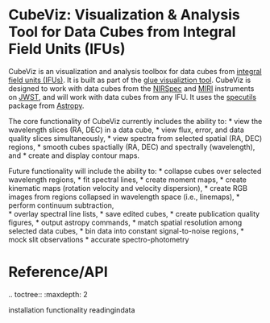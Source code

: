 # CubeViz: Visualization & Analysis Tool for Data Cubes from Integral Field Units (IFUs)

CubeViz is an visualization and analysis toolbox for data cubes from [integral field units (IFUs)](https://jwst-docs.stsci.edu/display/JPP/Introduction+to+IFU+Spectroscopy).  It is built as part of the [glue visualiztion tool](http://glueviz.org).  CubeViz is designed to work with data cubes from the [NIRSpec](https://jwst-docs.stsci.edu/display/JTI/NIRSpec+IFU+Spectroscopy) and [MIRI](https://jwst-docs.stsci.edu/display/JTI/MIRI+Medium-Resolution+Spectroscopy) instruments on [JWST](https://jwst-docs.stsci.edu/display/HOM/JWST+User+Documentation+Home), and will work with data cubes from any IFU.  It uses the [specutils](https://specutils.readthedocs.io/en/latest/) package from [Astropy](http://www.astropy.org).

The core functionality of CubeViz currently includes the ability to:
    * view the wavelength slices (RA, DEC) in a data cube,
    * view flux, error, and data quality slices simultaneously,
    * view spectra from selected spatial (RA, DEC) regions,
    * smooth cubes spactially (RA, DEC) and spectrally (wavelength), and
    * create and display contour maps.

Future functionality will include the ability to:
    * collapse cubes over selected wavelength regions,
    * fit spectral lines,
    * create moment maps,
    * create kinematic maps (rotation velocity and velocity dispersion),
    * create RGB images from regions collapsed in wavelength space (i.e., linemaps),
    * perform continuum subtraction,  
    * overlay spectral line lists,
    * save edited cubes,
    * create publication quality figures,
    * output astropy commands,
    * match spatial resolution among selected data cubes,
    * bin data into constant signal-to-noise regions,
    * mock slit observations
    * accurate spectro-photometry

Reference/API
=============

.. toctree::
   :maxdepth: 2

   installation
   functionality
   readingindata
